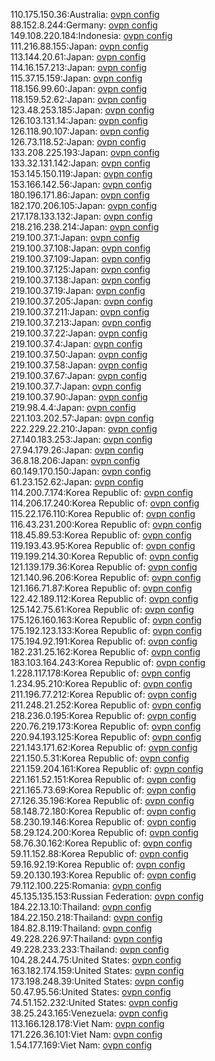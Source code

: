 110.175.150.36:Australia: [ovpn config](vpn/110_175_150_36.ovpn)  
88.152.8.244:Germany: [ovpn config](vpn/88_152_8_244.ovpn)  
149.108.220.184:Indonesia: [ovpn config](vpn/149_108_220_184.ovpn)  
111.216.88.155:Japan: [ovpn config](vpn/111_216_88_155.ovpn)  
113.144.20.61:Japan: [ovpn config](vpn/113_144_20_61.ovpn)  
114.16.157.213:Japan: [ovpn config](vpn/114_16_157_213.ovpn)  
115.37.15.159:Japan: [ovpn config](vpn/115_37_15_159.ovpn)  
118.156.99.60:Japan: [ovpn config](vpn/118_156_99_60.ovpn)  
118.159.52.62:Japan: [ovpn config](vpn/118_159_52_62.ovpn)  
123.48.253.185:Japan: [ovpn config](vpn/123_48_253_185.ovpn)  
126.103.131.14:Japan: [ovpn config](vpn/126_103_131_14.ovpn)  
126.118.90.107:Japan: [ovpn config](vpn/126_118_90_107.ovpn)  
126.73.118.52:Japan: [ovpn config](vpn/126_73_118_52.ovpn)  
133.208.225.193:Japan: [ovpn config](vpn/133_208_225_193.ovpn)  
133.32.131.142:Japan: [ovpn config](vpn/133_32_131_142.ovpn)  
153.145.150.119:Japan: [ovpn config](vpn/153_145_150_119.ovpn)  
153.166.142.56:Japan: [ovpn config](vpn/153_166_142_56.ovpn)  
180.196.171.86:Japan: [ovpn config](vpn/180_196_171_86.ovpn)  
182.170.206.105:Japan: [ovpn config](vpn/182_170_206_105.ovpn)  
217.178.133.132:Japan: [ovpn config](vpn/217_178_133_132.ovpn)  
218.216.238.214:Japan: [ovpn config](vpn/218_216_238_214.ovpn)  
219.100.37.1:Japan: [ovpn config](vpn/219_100_37_1.ovpn)  
219.100.37.108:Japan: [ovpn config](vpn/219_100_37_108.ovpn)  
219.100.37.109:Japan: [ovpn config](vpn/219_100_37_109.ovpn)  
219.100.37.125:Japan: [ovpn config](vpn/219_100_37_125.ovpn)  
219.100.37.138:Japan: [ovpn config](vpn/219_100_37_138.ovpn)  
219.100.37.19:Japan: [ovpn config](vpn/219_100_37_19.ovpn)  
219.100.37.205:Japan: [ovpn config](vpn/219_100_37_205.ovpn)  
219.100.37.211:Japan: [ovpn config](vpn/219_100_37_211.ovpn)  
219.100.37.213:Japan: [ovpn config](vpn/219_100_37_213.ovpn)  
219.100.37.22:Japan: [ovpn config](vpn/219_100_37_22.ovpn)  
219.100.37.4:Japan: [ovpn config](vpn/219_100_37_4.ovpn)  
219.100.37.50:Japan: [ovpn config](vpn/219_100_37_50.ovpn)  
219.100.37.58:Japan: [ovpn config](vpn/219_100_37_58.ovpn)  
219.100.37.67:Japan: [ovpn config](vpn/219_100_37_67.ovpn)  
219.100.37.7:Japan: [ovpn config](vpn/219_100_37_7.ovpn)  
219.100.37.90:Japan: [ovpn config](vpn/219_100_37_90.ovpn)  
219.98.4.4:Japan: [ovpn config](vpn/219_98_4_4.ovpn)  
221.103.202.57:Japan: [ovpn config](vpn/221_103_202_57.ovpn)  
222.229.22.210:Japan: [ovpn config](vpn/222_229_22_210.ovpn)  
27.140.183.253:Japan: [ovpn config](vpn/27_140_183_253.ovpn)  
27.94.179.26:Japan: [ovpn config](vpn/27_94_179_26.ovpn)  
36.8.18.206:Japan: [ovpn config](vpn/36_8_18_206.ovpn)  
60.149.170.150:Japan: [ovpn config](vpn/60_149_170_150.ovpn)  
61.23.152.62:Japan: [ovpn config](vpn/61_23_152_62.ovpn)  
114.200.7.174:Korea Republic of: [ovpn config](vpn/114_200_7_174.ovpn)  
114.206.17.240:Korea Republic of: [ovpn config](vpn/114_206_17_240.ovpn)  
115.22.176.110:Korea Republic of: [ovpn config](vpn/115_22_176_110.ovpn)  
116.43.231.200:Korea Republic of: [ovpn config](vpn/116_43_231_200.ovpn)  
118.45.89.53:Korea Republic of: [ovpn config](vpn/118_45_89_53.ovpn)  
119.193.43.95:Korea Republic of: [ovpn config](vpn/119_193_43_95.ovpn)  
119.199.214.30:Korea Republic of: [ovpn config](vpn/119_199_214_30.ovpn)  
121.139.179.36:Korea Republic of: [ovpn config](vpn/121_139_179_36.ovpn)  
121.140.96.206:Korea Republic of: [ovpn config](vpn/121_140_96_206.ovpn)  
121.166.71.87:Korea Republic of: [ovpn config](vpn/121_166_71_87.ovpn)  
122.42.189.112:Korea Republic of: [ovpn config](vpn/122_42_189_112.ovpn)  
125.142.75.61:Korea Republic of: [ovpn config](vpn/125_142_75_61.ovpn)  
175.126.160.163:Korea Republic of: [ovpn config](vpn/175_126_160_163.ovpn)  
175.192.123.133:Korea Republic of: [ovpn config](vpn/175_192_123_133.ovpn)  
175.194.92.191:Korea Republic of: [ovpn config](vpn/175_194_92_191.ovpn)  
182.231.25.162:Korea Republic of: [ovpn config](vpn/182_231_25_162.ovpn)  
183.103.164.243:Korea Republic of: [ovpn config](vpn/183_103_164_243.ovpn)  
1.228.117.178:Korea Republic of: [ovpn config](vpn/1_228_117_178.ovpn)  
1.234.95.210:Korea Republic of: [ovpn config](vpn/1_234_95_210.ovpn)  
211.196.77.212:Korea Republic of: [ovpn config](vpn/211_196_77_212.ovpn)  
211.248.21.252:Korea Republic of: [ovpn config](vpn/211_248_21_252.ovpn)  
218.236.0.195:Korea Republic of: [ovpn config](vpn/218_236_0_195.ovpn)  
220.76.219.173:Korea Republic of: [ovpn config](vpn/220_76_219_173.ovpn)  
220.94.193.125:Korea Republic of: [ovpn config](vpn/220_94_193_125.ovpn)  
221.143.171.62:Korea Republic of: [ovpn config](vpn/221_143_171_62.ovpn)  
221.150.5.31:Korea Republic of: [ovpn config](vpn/221_150_5_31.ovpn)  
221.159.204.161:Korea Republic of: [ovpn config](vpn/221_159_204_161.ovpn)  
221.161.52.151:Korea Republic of: [ovpn config](vpn/221_161_52_151.ovpn)  
221.165.73.69:Korea Republic of: [ovpn config](vpn/221_165_73_69.ovpn)  
27.126.35.196:Korea Republic of: [ovpn config](vpn/27_126_35_196.ovpn)  
58.148.72.180:Korea Republic of: [ovpn config](vpn/58_148_72_180.ovpn)  
58.230.19.146:Korea Republic of: [ovpn config](vpn/58_230_19_146.ovpn)  
58.29.124.200:Korea Republic of: [ovpn config](vpn/58_29_124_200.ovpn)  
58.76.30.162:Korea Republic of: [ovpn config](vpn/58_76_30_162.ovpn)  
59.11.152.88:Korea Republic of: [ovpn config](vpn/59_11_152_88.ovpn)  
59.16.92.19:Korea Republic of: [ovpn config](vpn/59_16_92_19.ovpn)  
59.20.130.193:Korea Republic of: [ovpn config](vpn/59_20_130_193.ovpn)  
79.112.100.225:Romania: [ovpn config](vpn/79_112_100_225.ovpn)  
45.135.135.153:Russian Federation: [ovpn config](vpn/45_135_135_153.ovpn)  
184.22.13.10:Thailand: [ovpn config](vpn/184_22_13_10.ovpn)  
184.22.150.218:Thailand: [ovpn config](vpn/184_22_150_218.ovpn)  
184.82.8.119:Thailand: [ovpn config](vpn/184_82_8_119.ovpn)  
49.228.226.97:Thailand: [ovpn config](vpn/49_228_226_97.ovpn)  
49.228.233.233:Thailand: [ovpn config](vpn/49_228_233_233.ovpn)  
104.28.244.75:United States: [ovpn config](vpn/104_28_244_75.ovpn)  
163.182.174.159:United States: [ovpn config](vpn/163_182_174_159.ovpn)  
173.198.248.39:United States: [ovpn config](vpn/173_198_248_39.ovpn)  
50.47.95.56:United States: [ovpn config](vpn/50_47_95_56.ovpn)  
74.51.152.232:United States: [ovpn config](vpn/74_51_152_232.ovpn)  
38.25.243.165:Venezuela: [ovpn config](vpn/38_25_243_165.ovpn)  
113.166.128.178:Viet Nam: [ovpn config](vpn/113_166_128_178.ovpn)  
171.226.36.101:Viet Nam: [ovpn config](vpn/171_226_36_101.ovpn)  
1.54.177.169:Viet Nam: [ovpn config](vpn/1_54_177_169.ovpn)  
